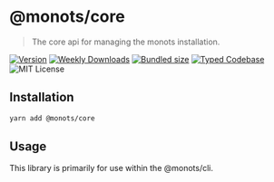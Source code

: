 # @monots/core

> The core api for managing the monots installation.

[![Version][version]][npm] [![Weekly Downloads][downloads-badge]][npm] [![Bundled size][size-badge]][size] [![Typed Codebase][typescript]](./src/index.ts) ![MIT License][license]

[version]: https://flat.badgen.net/npm/v/#@monots/core
[npm]: https://npmjs.com/package/#@monots/core
[license]: https://flat.badgen.net/badge/license/MIT/purple
[size]: https://bundlephobia.com/result?p=#@monots/core
[size-badge]: https://flat.badgen.net/bundlephobia/minzip/#@monots/core
[typescript]: https://flat.badgen.net/badge/icon/TypeScript/?icon=typescript&label&labelColor=blue&color=555555
[downloads-badge]: https://badgen.net/npm/dw/#@monots/core/red?icon=npm

## Installation

```bash
yarn add @monots/core
```

## Usage

This library is primarily for use within the @monots/cli.
